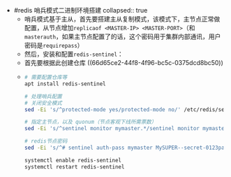 - #redis 哨兵模式二进制环境搭建
  collapsed:: true
	- 哨兵模式基于主从，首先要搭建主从复制模式，该模式下，主节点正常做配置，从节点增加`replicaof <MASTER-IP> <MASTER-PORT>`（和`masterauth`，如果主节点配置了的话，这个密码用于集群内部通讯，用户密码是`requirepass`）
	- 然后，安装和配置`redis-sentinel`：
	- 首先要根据此创建仓库 ((66d65ce2-44f8-4f96-bc5c-0375dcd8bc50))
	- ```sh
	  # 需要配置仓库等
	  apt install redis-sentinel
	  
	  # 处理哨兵配置
	  # 关闭安全模式
	  sed -Ei 's/^protected-mode yes/protected-mode no/' /etc/redis/sentinel.conf
	  
	  # 指定主节点，以及 quonum（节点客观下线所需票数）
	  sed -Ei 's/^sentinel monitor mymaster.*/sentinel monitor mymaster 172.31.129.31 6379 2/' /etc/redis/sentinel.conf
	  
	  # redis节点密码
	  sed -Ei 's/^# sentinel auth-pass mymaster MySUPER--secret-0123passw0rd/sentinel auth-pass mymaster 123456/' /etc/redis/sentinel.conf
	  
	  systemctl enable redis-sentinel
	  systemctl restart redis-sentinel
	  ```